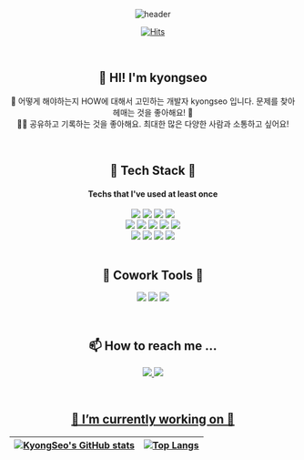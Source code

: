<div align="center">
 
 ![header](https://capsule-render.vercel.app/api?animation=fadeIn&text=kyongseo'Space👋&fontColor=FEF1E6&fontSize=100)

 [![Hits](https://hits.seeyoufarm.com/api/count/incr/badge.svg?url=https%3A%2F%2Fgithub.com%2Fkyounggseo&count_bg=%2379C83D&title_bg=%23555555&icon=&icon_color=%23E7E7E7&title=hits&edge_flat=false)](https://hits.seeyoufarm.com)
 
  <br>

<h2>👋 HI! I'm kyongseo </h2>
  
💁 어떻게 해야하는지 HOW에 대해서 고민하는 개발자 kyongseo 입니다. 문제를 찾아 헤매는 것을 좋아해요! 🤔
  <br> ✍🏻 공유하고 기록하는 것을 좋아해요. 최대한 많은 다양한 사람과 소통하고 싶어요! 
 
<!--  ## 📚 Experience
- 🎓 INCHEON NATIONAL UNIVERSITY , telecommunication engineering  
- 🏢  -->
                       
<br/>

  ## 🦋 Tech Stack 🦋
<h4 align="center"> Techs that I've used at least once </h4>

<p align="center">

  <!-- Language -->
  <img src="https://img.shields.io/badge/Java-007396?style=flat-square&logo=JAVA&logoColor=white"/>
  <img src="https://img.shields.io/badge/Python-3766AB?style=flat-square&logo=Python&logoColor=white"/>
  <img src="https://img.shields.io/badge/Spring Boot-6DB33F?style=flat-square&logo=Spring Boot&logoColor=white"/>
  <img src="https://img.shields.io/badge/JSON-000000?style=flat-square&logo=JSON&logoColor=white"/>
  
 <br/>
 
  <img src="https://img.shields.io/badge/mariaDB-003545?style=flat-square&logo=mariaDB&logoColor=white"> 
  <img src="https://img.shields.io/badge/mongoDB-47A248?style=flat-square&logo=MongoDB&logoColor=white">
  <img src="https://img.shields.io/badge/firebase-FFCA28?style=flat-square&logo=firebase&logoColor=white">
  <img src="https://img.shields.io/badge/jQuery-0769AD?style=flat-square&logo=jQuery&logoColor=white"/>
  <img src="https://img.shields.io/badge/Raspberry Pi-A22846?style=flat-square&logo=Raspberry Pi&logoColor=white" />
<!--  <img src="https://img.shields.io/badge/Tensorflor-FF6F00?style=flat-square&logo=TensorFlow&logoColor=white"/>
  <img src="https://img.shields.io/badge/bootstrap-7952B3?style=flat-square&logo=bootstrap&logoColor=white"> -->
  <br/>
 
  <!-- Develope Tool -->
  <img src="https://img.shields.io/badge/IntelliJ IDEA-000000?style=flat-square&logo=IntelliJ IDEA&logoColor=white"/>
  <img src="https://img.shields.io/badge/Android%20Studio-3DDC84?style=flat-square&logo=Android%20Studio&logoColor=white"/>
  <img src="https://img.shields.io/badge/PyCharm-000000?style=flat-square&logo=PyCharm&logoColor=white"/>
  <img src="https://img.shields.io/badge/Visual%20Studio-5C2D91?style=flat-square&logo=Visual%20Studio&logoColor=white"/>
  <br/>

  <!-- tool 
  <img src="https://img.shields.io/badge/Git-F05032?style=flat-square&logo=Git&logoColor=white"/>
  <img src="https://img.shields.io/badge/Github-181717?style=flat-square&logo=Github&logoColor=white"/>
</p>-->
  <br/>
  
  ## 🐬 Cowork Tools 🐬
<p>
    <img src="https://img.shields.io/badge/GitHub-181717?style=flat-square&logo=GitHub&logoColor=white"/>
    <img src="https://img.shields.io/badge/Notion-181717?style=flat-square&logo=Notion&logoColor=white"/>
    <img src="https://img.shields.io/badge/Postman-FF6C37?style=flat-square&logo=Postman&logoColor=white"/>
</p>
<br/>


  ## 📫 How to reach me ...
<p align="center">
  <a href="https://eesko.tistory.com/"><img src="https://img.shields.io/badge/-Tistory-brightgreen">
  <a href="mailto:pokj930@gmail.com"><img src="https://img.shields.io/badge/-Gmail-critical"><br>
</p>
<br/>
 

## 🔭 I’m currently working on 🔭

|![KyongSeo's GitHub stats](https://github-readme-stats.vercel.app/api?username=kyongseo&show_icons=true&theme=merko)|[![Top Langs](https://github-readme-stats.vercel.app/api/top-langs/?username=kyongseo&layout=compact&theme=merko&custom_title=My&nbsp;Language&nbsp;⌨️)](https://github.com/anuraghazra/github-readme-stats)|
|:-:|:-:|
</div>
